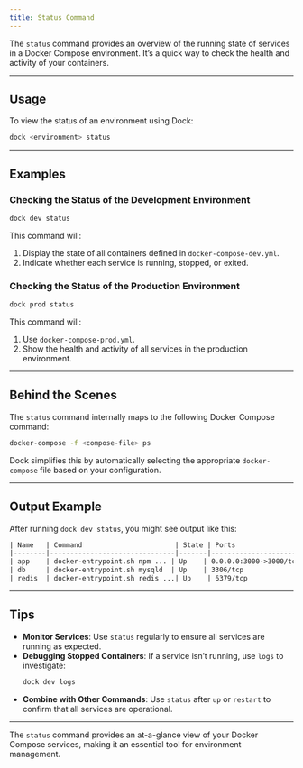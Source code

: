 ```yaml
---
title: Status Command
---
```


The `status` command provides an overview of the running state of services in a Docker Compose environment. It’s a quick way to check the health and activity of your containers.

---

## Usage

To view the status of an environment using Dock:

```bash
dock <environment> status
```

---

## Examples

### Checking the Status of the Development Environment
```bash
dock dev status
```

This command will:
1. Display the state of all containers defined in `docker-compose-dev.yml`.
2. Indicate whether each service is running, stopped, or exited.

### Checking the Status of the Production Environment
```bash
dock prod status
```

This command will:
1. Use `docker-compose-prod.yml`.
2. Show the health and activity of all services in the production environment.

---

## Behind the Scenes

The `status` command internally maps to the following Docker Compose command:

```bash
docker-compose -f <compose-file> ps
```

Dock simplifies this by automatically selecting the appropriate `docker-compose` file based on your configuration.

---

## Output Example

After running `dock dev status`, you might see output like this:

```txt
| Name   | Command                       | State | Ports                    |
|--------|-------------------------------|-------|--------------------------|
| app    | docker-entrypoint.sh npm ... | Up    | 0.0.0.0:3000->3000/tcp  |
| db     | docker-entrypoint.sh mysqld  | Up    | 3306/tcp                |
| redis  | docker-entrypoint.sh redis ...| Up    | 6379/tcp                |
```

---

## Tips

- **Monitor Services**: Use `status` regularly to ensure all services are running as expected.
- **Debugging Stopped Containers**: If a service isn’t running, use `logs` to investigate:
  ```bash
  dock dev logs
  ```
- **Combine with Other Commands**: Use `status` after `up` or `restart` to confirm that all services are operational.

---

The `status` command provides an at-a-glance view of your Docker Compose services, making it an essential tool for environment management.
